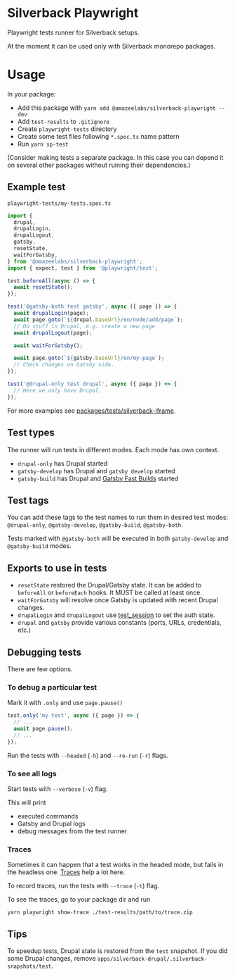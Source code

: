 # Silverback Playwright

Playwright tests runner for Silverback setups.

At the moment it can be used only with Silverback monorepo packages.

# Usage

In your package:

- Add this package with `yarn add @amazeelabs/silverback-playwright --dev`
- Add `test-results` to `.gitignore`
- Create `playwright-tests` directory
- Create some test files following `*.spec.ts` name pattern
- Run `yarn sp-test`

(Consider making tests a separate package. In this case you can depend it on
several other packages without ruining their dependencies.)

## Example test

`playwright-tests/my-tests.spec.ts`

```ts
import {
  drupal,
  drupalLogin,
  drupalLogout,
  gatsby,
  resetState,
  waitForGatsby,
} from '@amazeelabs/silverback-playwright';
import { expect, test } from '@playwright/test';

test.beforeAll(async () => {
  await resetState();
});

test('@gatsby-both test gatsby', async ({ page }) => {
  await drupalLogin(page);
  await page.goto(`${drupal.baseUrl}/en/node/add/page`);
  // Do stuff in Drupal, e.g. create a new page.
  await drupalLogout(page);

  await waitForGatsby();

  await page.goto(`${gatsby.baseUrl}/en/my-page`);
  // Check changes on Gatsby side.
});

test('@drupal-only test drupal', async ({ page }) => {
  // Here we only have Drupal.
});
```

For more examples see
[packages/tests/silverback-iframe](../../../tests/silverback-iframe).

## Test types

The runner will run tests in different modes. Each mode has own context.

- `drupal-only` has Drupal started
- `gatsby-develop` has Drupal and `gatsby develop` started
- `gatsby-build` has Drupal and
  [Gatsby Fast Builds](../../../../apps/silverback-gatsby/fast-builds/README.md)
  started

## Test tags

You can add these tags to the test names to run them in desired test modes:
`@drupal-only`, `@gatsby-develop`, `@gatsby-build`, `@gatsby-both`.

Tests marked with `@gatsby-both` will be executed in both `gatsby-develop` and
`@gatsby-build` modes.

## Exports to use in tests

- `resetState` restored the Drupal/Gatsby state. It can be added to `beforeAll`
  or `beforeEach` hooks. It MUST be called at least once.
- `waitForGatsby` will resolve once Gatsby is updated with recent Drupal
  changes.
- `drupalLogin` and `drupalLogout` use
  [test_session](../../../composer/drupal/test_session) to set the auth state.
- `drupal` and `gatsby` provide various constants (ports, URLs, credentials,
  etc.)

## Debugging tests

There are few options.

### To debug a particular test

Mark it with `.only` and use `page.pause()`

```ts
test.only('my test', async ({ page }) => {
  // ...
  await page.pause();
  // ...
});
```

Run the tests with `--headed` (`-h`) and `--re-run` (`-r`) flags.

### To see all logs

Start tests with `--verbose` (`-v`) flag.

This will print

- executed commands
- Gatsby and Drupal logs
- debug messages from the test runner

### Traces

Sometimes it can happen that a test works in the headed mode, but fails in the
headless one. [Traces](https://playwright.dev/docs/trace-viewer/) help a lot
here.

To record traces, run the tests with `--trace` (`-t`) flag.

To see the traces, go to your package dir and run

```
yarn playwright show-trace ./test-results/path/to/trace.zip
```

## Tips

To speedup tests, Drupal state is restored from the `test` snapshot. If you did
some Drupal changes, remove `apps/silverback-drupal/.silverback-snapshots/test`.
